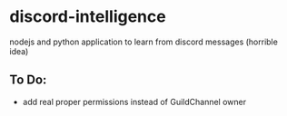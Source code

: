 # discord-intelligence
nodejs and python application to learn from discord messages (horrible idea)

## To Do:
 * add real proper permissions instead of GuildChannel owner
